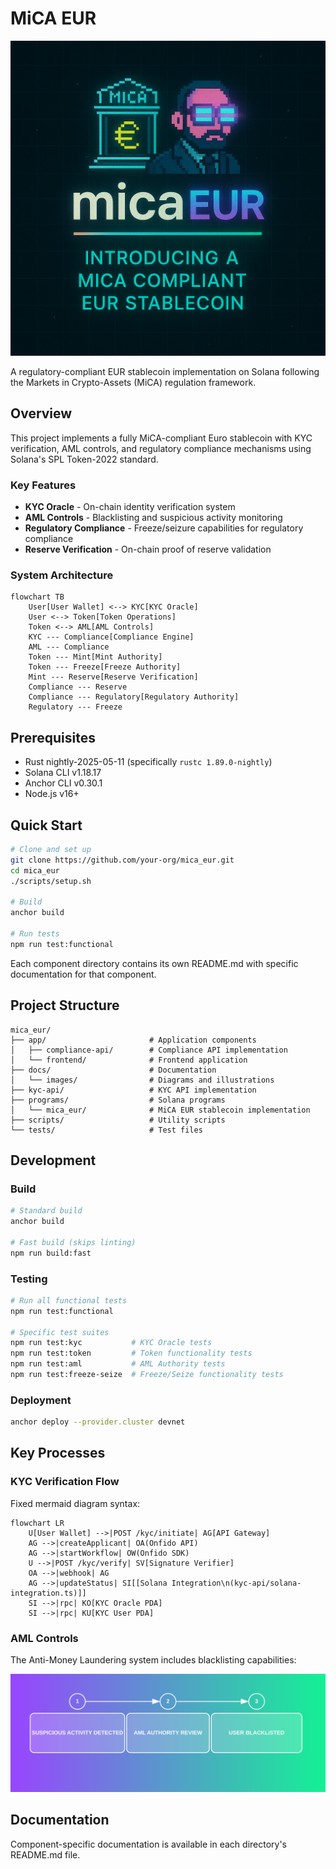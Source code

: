 # MiCA EUR

<p align="center">
  <img src="assets/micaEur_banner.png" alt="MiCA EUR banner" width="700" />
</p>

A regulatory-compliant EUR stablecoin implementation on Solana following the Markets in Crypto-Assets (MiCA) regulation framework.

## Overview

This project implements a fully MiCA-compliant Euro stablecoin with KYC verification, AML controls, and regulatory compliance mechanisms using Solana's SPL Token-2022 standard.

### Key Features

- **KYC Oracle** - On-chain identity verification system
- **AML Controls** - Blacklisting and suspicious activity monitoring
- **Regulatory Compliance** - Freeze/seizure capabilities for regulatory compliance
- **Reserve Verification** - On-chain proof of reserve validation

### System Architecture

```mermaid
flowchart TB
    User[User Wallet] <--> KYC[KYC Oracle]
    User <--> Token[Token Operations]
    Token <--> AML[AML Controls]
    KYC --- Compliance[Compliance Engine]
    AML --- Compliance
    Token --- Mint[Mint Authority]
    Token --- Freeze[Freeze Authority]
    Mint --- Reserve[Reserve Verification]
    Compliance --- Reserve
    Compliance --- Regulatory[Regulatory Authority]
    Regulatory --- Freeze
```

## Prerequisites

- Rust nightly-2025-05-11 (specifically `rustc 1.89.0-nightly`)
- Solana CLI v1.18.17
- Anchor CLI v0.30.1
- Node.js v16+

## Quick Start

```bash
# Clone and set up
git clone https://github.com/your-org/mica_eur.git
cd mica_eur
./scripts/setup.sh

# Build
anchor build

# Run tests
npm run test:functional
```

Each component directory contains its own README.md with specific documentation for that component.

## Project Structure

```
mica_eur/
├── app/                       # Application components
│   ├── compliance-api/        # Compliance API implementation
│   └── frontend/              # Frontend application
├── docs/                      # Documentation
│   └── images/                # Diagrams and illustrations
├── kyc-api/                   # KYC API implementation
├── programs/                  # Solana programs
│   └── mica_eur/              # MiCA EUR stablecoin implementation
├── scripts/                   # Utility scripts
└── tests/                     # Test files
```

## Development

### Build

```bash
# Standard build
anchor build

# Fast build (skips linting)
npm run build:fast
```

### Testing

```bash
# Run all functional tests
npm run test:functional

# Specific test suites
npm run test:kyc           # KYC Oracle tests
npm run test:token         # Token functionality tests
npm run test:aml           # AML Authority tests
npm run test:freeze-seize  # Freeze/Seize functionality tests
```

### Deployment

```bash
anchor deploy --provider.cluster devnet
```

## Key Processes

### KYC Verification Flow

Fixed mermaid diagram syntax:

```mermaid
flowchart LR
    U[User Wallet] -->|POST /kyc/initiate| AG[API Gateway]
    AG -->|createApplicant| OA(Onfido API)
    AG -->|startWorkflow| OW(Onfido SDK)
    U -->|POST /kyc/verify| SV[Signature Verifier]
    OA -->|webhook| AG
    AG -->|updateStatus| SI[[Solana Integration\n(kyc-api/solana-integration.ts)]]
    SI -->|rpc| KO[KYC Oracle PDA]
    SI -->|rpc| KU[KYC User PDA]
```

### AML Controls

The Anti-Money Laundering system includes blacklisting capabilities:

![AML Blacklisting Process](docs/images/aml_blacklisting_process.svg)

## Documentation

Component-specific documentation is available in each directory's README.md file.
